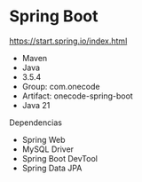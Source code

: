 # Spring Boot

https://start.spring.io/index.html

 - Maven
 - Java
 - 3.5.4
 - Group: com.onecode
 - Artifact: onecode-spring-boot
 - Java 21

Dependencias
 - Spring Web
 - MySQL Driver
 - Spring Boot DevTool
 - Spring Data JPA

